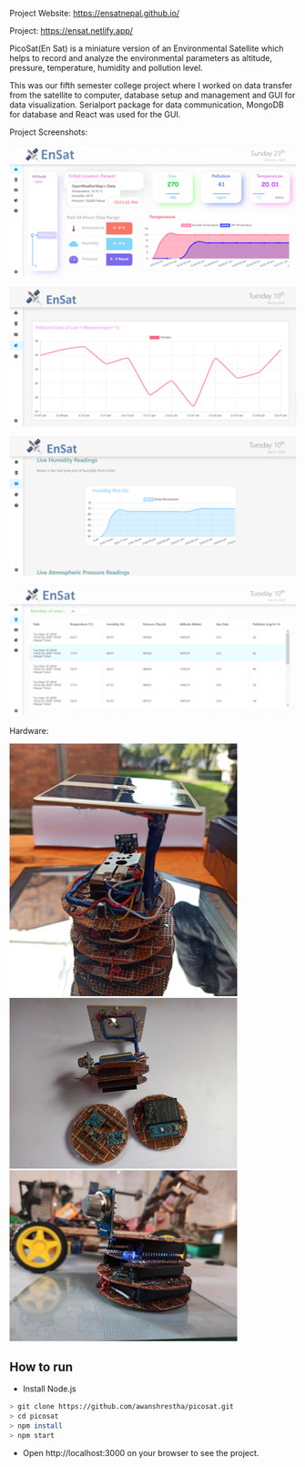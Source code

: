 Project Website: https://ensatnepal.github.io/

Project: https://ensat.netlify.app/

PicoSat(En Sat) is a miniature version of an Environmental Satellite which helps to record and analyze the environmental parameters as altitude, pressure, temperature, humidity and pollution level.

This was our fifth semester college project where I worked on data transfer from the satellite to computer, database setup and management and GUI for data visualization. Serialport package for data communication, MongoDB for database and React was used for the GUI.

Project Screenshots:


![](Documentation/Screenshots/Dashboard.PNG)



![](Documentation/Screenshots/History.PNG)



![](Documentation/Screenshots/Live%20Plot.PNG)


![](Documentation/Screenshots/Table%20Data.PNG)


 
Hardware:

<img src="https://raw.githubusercontent.com/awanshrestha/picosat/master/Documentation/Hardware/Hardware%20(1).jpg" width="400">

<img src="https://raw.githubusercontent.com/awanshrestha/picosat/master/Documentation/Hardware/Hardware%20(2).jpg" width="400">

<img src="https://raw.githubusercontent.com/awanshrestha/picosat/master/Documentation/Hardware/Hardware%20(3).jpg" width="400">

## How to run
- Install Node.js
 
```bash
> git clone https://github.com/awanshrestha/picosat.git
> cd picosat
> npm install
> npm start
```

- Open http://localhost:3000 on your browser to see the project.
